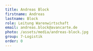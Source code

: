 ```yaml
---
title: Andreas Block
firstname: Andreas
lastname: Block
role: Leitung Warenwirtschaft
email: andreas.block@avancarte.de
photo: /assets/media/andreas-block.jpg
group: 7-Logistik
order: 0
---
```


